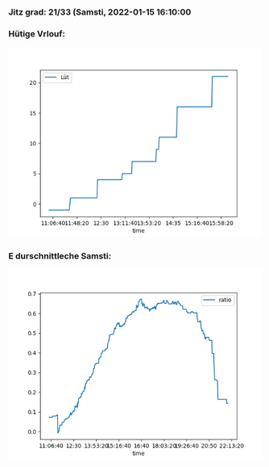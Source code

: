 ### Jitz grad: 21/33 (Samsti, 2022-01-15 16:10:00

### Hütige Vrlouf:
![Graph](Today.png)

### E durschnittleche Samsti:
![Graph](Samsti.png)